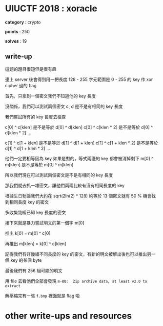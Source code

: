 # UIUCTF 2018 : xoracle

**category** : crypto

**points** : 250

**solves** : 19

## write-up

這題的題目很短但是很有趣

連上 server 後會得到用一把長度 128 - 255 字元範圍是 0 - 255 的 key 作 xor cipher 過的 flag

首先，只拿到一個密文我們不知道他的 key 長度

沒關係，我們可以測試兩個密文 c, d 是不是有相同的 key 長度

我們嘗試所有的 key 長度去檢查

c[0] ^ c[klen] 是不是等於 d[0] ^ d[klen]
c[0] ^ c[klen * 2] 是不是等於 d[0] ^ d[klen * 2]
...

c[1] ^ c[1 + klen] 是不是等於 d[1] ^ d[1 + klen]
c[1] ^ c[1 + klen * 2] 是不是等於 d[1] ^ d[1 + klen * 2]
...

他們一定要相等因為 key 如果是對的，等式兩邊的 key 都會被消掉剩下 m[0] ^ m[klen] 是不是等於 m[0] ^ m[klen]

所以我們現在可以測試兩個密文是不是有相同的 key 長度

那我們就去抓一堆密文，讓他們兩兩比較有沒有相同長度的 key

根據生日勃論我們大約在 sqrt(2ln(2) * 128) 約等於 13 個密文就有 50 % 機會找到相同長度 key 的密文

多收集幾組已知 key 長度的密文

接下來就是暴力嘗試明文的第一個字 m[0]

推出 k[0] = m[0] ^ c[0]

再推出 m[klen] = k[0] ^ c[klen]

記得我們有好幾組不同長度的 key 的密文，有新的明文被解出後也可以推出另一個 key 的某個 byte

最後我們有 256 組可能的明文

用 file 去看他們全部會發現 `m-80:  Zip archive data, at least v2.0 to extract`

解壓縮完有一張 `f.bmp` 裡面就是 flag 啦

# other write-ups and resources

